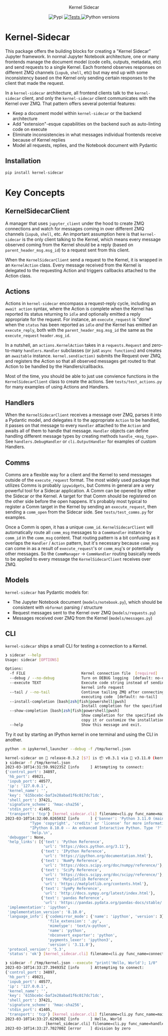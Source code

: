 <p align="center">
Kernel Sidecar
</p>

<p align="center">
<img alt="Pypi" src="https://img.shields.io/pypi/v/kernel-sidecar">
<a href="https://github.com/kafonek/kernel-sidecar/actions/workflows/tests.yaml">
    <img src="https://github.com/kafonek/kernel-sidecar/actions/workflows/tests.yaml/badge.svg" alt="Tests" />
</a>
<img alt="Python versions" src="https://img.shields.io/pypi/pyversions/kernel-sidecar">
</p>

# Kernel-Sidecar

This package offers the building blocks for creating a "Kernel Sidecar" Jupyter framework. In normal Jupyter Notebook architecture, one or many frontends manage the document model (code cells, outputs, metadata, etc) and send requests to a single Kernel. Each frontend observes responses on different ZMQ channels (`iopub`, `shell`, etc) but may end up with some inconsistency based on the Kernel only sending certain responses to the client that made the request.

In a `kernel-sidecar` architecture, all frontend clients talk to the `kernel-sidecar` client, and only the `kernel-sidecar` client communicates with the Kernel over ZMQ. That pattern offers several potential features:
 - Keep a document model within `kernel-sidecar` or the backend architecture
 - Add "extension"-esque capabilities on the backend such as auto-linting code on execute
 - Eliminate inconsistencies in what messages individual frontends receive because of Kernel replies
 - Model all requests, replies, and the Notebook document with Pydantic

## Installation

```bash
pip install kernel-sidecar
```

# Key Concepts
## KernelSidecarClient

A manager that uses `jupyter_client` under the hood to create ZMQ connections and watch for messages coming in over different ZMQ channels (`iopub`, `shell`, etc. An important assumption here is that `kernel-sidecar` is the only client talking to the Kernel, which means every message observed coming from the Kernel should be a reply (based on `parent_header_msg.msg_id`) to a request sent from this client.

When the `KernelSidecarClient` send a request to the Kernel, it is wrapped in an `KernelAction` class. Every message received from the Kernel is delegated to the requesting Action and triggers callbacks attached to the Action class.

## Actions

Actions in `kernel-sidecar` encompass a request-reply cycle, including an `await action` syntax, where the Action is complete when the Kernel has reported its status returning to `idle` and optionally emitted a reply appropriate for the request. For instance, an `execute_request` is "done" when the `status` has been reported as `idle` *and* the Kernel has emitted an `execute_reply`, both with the `parent_header_msg.msg_id` the same as the `execute_request` `header.msg_id`.

In a nutshell, an `actions.KernelAction` takes in a `requests.Request` and zero-to-many `handlers.Handler` subclasses (or just `async functions`) and creates an `awaitable` instance. `kernel.send(action)` submits the Request over ZMQ, and registers the Action so that all observed messages get routed to that Action to be handled by the Handlers/callbacks.

Most of the time, you should be able to just use convience functions in the `KernelSidecarClient` class to create the actions. See `tests/test_actions.py` for many examples of using Actions and Handlers.

## Handlers

When the `KernelSidecarClient` receives a message over ZMQ, parses it into a Pydantic model, and delegates it to the appropriate `Action` to be handled, it passes on that message to every `Handler` attached to the `Action` and awaits all of them to handle that message. `Handler` objects can define handling different message types by creating methods `handle_<msg_type>`. See `handlers.DebugHandler` or `cli.OutputHandler` for examples of custom Handlers.

## Comms

Comms are a flexible way for a client and the Kernel to send messages outside of the `execute_request` format. The most widely used package that utilizes Comms is probably `ipywidgets`, but Comms in general are a very powerful tool for a Sidecar application. A Comm can be opened by either the Sidecar or the Kernel. A target for that Comm should be registered on the other side before the open happens. It's probably most typical to register a Comm target in the Kernel by sending an `execute_request`, then sending a `comm_open` from the Sidecar side. See `tests/test_comms.py` for examples.

Once a Comm is open, it has a unique `comm_id`. `KernelSidecarClient` will automatically route all `comm_msg` messages to a `CommHandler` instance by `comm_id` in the `comm_msg` content. That routing pattern is a bit confusing as it overlaps the `Handler` / `Action` pattern, but it's necessary because `comm_msg` can come in as a result of `execute_request`'s or `comm_msg`'s or potentially other messages. So the `CommManager` -> `CommHandler` routing basically needs to be applied to every message the `KernelSidecarClient` receives over ZMQ.


## Models

`kernel-sidecar` has Pydantic models for:
 - The Jupyter Notebook document (`models/notebook.py`), which should be consistent with `nbformat` parsing / structure
 - Request messages sent to the Kernel over ZMQ (`models/requests.py`)
 - Messages received over ZMQ from the Kernel (`models/messages.py`)


## CLI

`kernel-sidecar` ships a small CLI for testing a connection to a Kernel.

```bash
❯ sidecar --help
Usage: sidecar [OPTIONS]

Options:
  -f FILE                         Kernel connection file  [required]
  --debug / --no-debug            Turn on DEBUG logging  [default: no-debug]
  --execute TEXT                  Execute code string instead of sending
                                  kernel info request
  --tail / --no-tail              Continue tailing ZMQ after connecting or
                                  executing code  [default: no-tail]
  --install-completion [bash|zsh|fish|powershell|pwsh]
                                  Install completion for the specified shell.
  --show-completion [bash|zsh|fish|powershell|pwsh]
                                  Show completion for the specified shell, to
                                  copy it or customize the installation.
  --help                          Show this message and exit.
```

Try it out by starting an IPython kernel in one terminal and using the CLI in another.

```bash
python -m ipykernel_launcher --debug -f /tmp/kernel.json
```

```bash
kernel-sidecar on  release-0.3.2 [$?] is 📦 v0.3.1 via 🐍 v3.11.0 (kernel-sidecar-py3.11) 
❯ sidecar -f /tmp/kernel.json
2023-03-10T14:31:59.992235Z [info     ] Attempting to connect:
{'control_port': 34897,
 'hb_port': 49821,
 'iopub_port': 40577,
 'ip': '127.0.0.1',
 'kernel_name': '',
 'key': '615bcebc-baf2e28abad1f6c017dc71dc',
 'shell_port': 37421,
 'signature_scheme': 'hmac-sha256',
 'stdin_port': 41405,
 'transport': 'tcp'} [kernel_sidecar.cli] filename=cli.py func_name=main lineno=62
2023-03-10T14:32:00.026503Z [info     ] {'banner': 'Python 3.11.0 (main, Nov  7 2022, 09:38:45) [GCC 9.4.0]\n'
           "Type 'copyright', 'credits' or 'license' for more information\n"
           "IPython 8.10.0 -- An enhanced Interactive Python. Type '?' for "
           'help.\n',
 'debugger': None,
 'help_links': [{'text': 'Python Reference',
                 'url': 'https://docs.python.org/3.11'},
                {'text': 'IPython Reference',
                 'url': 'https://ipython.org/documentation.html'},
                {'text': 'NumPy Reference',
                 'url': 'https://docs.scipy.org/doc/numpy/reference/'},
                {'text': 'SciPy Reference',
                 'url': 'https://docs.scipy.org/doc/scipy/reference/'},
                {'text': 'Matplotlib Reference',
                 'url': 'https://matplotlib.org/contents.html'},
                {'text': 'SymPy Reference',
                 'url': 'http://docs.sympy.org/latest/index.html'},
                {'text': 'pandas Reference',
                 'url': 'https://pandas.pydata.org/pandas-docs/stable/'}],
 'implementation': 'ipython',
 'implementation_version': '8.10.0',
 'language_info': {'codemirror_mode': {'name': 'ipython', 'version': 3},
                   'file_extension': '.py',
                   'mimetype': 'text/x-python',
                   'name': 'python',
                   'nbconvert_exporter': 'python',
                   'pygments_lexer': 'ipython3',
                   'version': '3.11.0'},
 'protocol_version': '5.3',
 'status': 'ok'} [kernel_sidecar.cli] filename=cli.py func_name=connect lineno=44
```

```bash
❯ sidecar -f /tmp/kernel.json --execute "print('Hello, World'); 1/0"
2023-03-10T14:33:27.394935Z [info     ] Attempting to connect:
{'control_port': 34897,
 'hb_port': 49821,
 'iopub_port': 40577,
 'ip': '127.0.0.1',
 'kernel_name': '',
 'key': '615bcebc-baf2e28abad1f6c017dc71dc',
 'shell_port': 37421,
 'signature_scheme': 'hmac-sha256',
 'stdin_port': 41405,
 'transport': 'tcp'} [kernel_sidecar.cli] filename=cli.py func_name=main lineno=62
2023-03-10T14:33:27.629630Z [info     ] Hello, World
                  [kernel_sidecar.cli] filename=cli.py func_name=handle_stream lineno=23
2023-03-10T14:33:27.702700Z [error    ] division by zero               [kernel_sidecar.cli] filename=cli.py func_name=handle_error lineno=31
```
